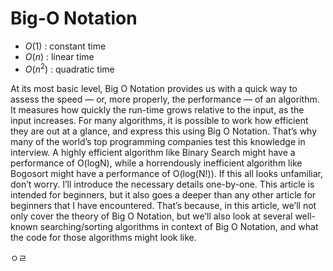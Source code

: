 
# Big-O Notation

- $O(1)$ : constant time
- $O(n)$ : linear time
- $O(n^2)$ : quadratic time


At its most basic level, Big O Notation provides us with a quick way to assess the speed — or, more properly, the performance — of an algorithm. It measures how quickly the run-time grows relative to the input, as the input increases.
For many algorithms, it is possible to work how efficient they are out at a glance, and express this using Big O Notation. That’s why many of the world’s top programming companies test this knowledge in interview.
A highly efficient algorithm like Binary Search might have a performance of O(logN), while a horrendously inefficient algorithm like Bogosort might have a performance of O(log(N!)).
If this all looks unfamiliar, don’t worry. I’ll introduce the necessary details one-by-one. This article is intended for beginners, but it also goes a deeper than any other article for beginners that I have encountered. That’s because, in this article, we’ll not only cover the theory of Big O Notation, but we’ll also look at several well-known searching/sorting algorithms in context of Big O Notation, and what the code for those algorithms might look like.

ㅇㄹ